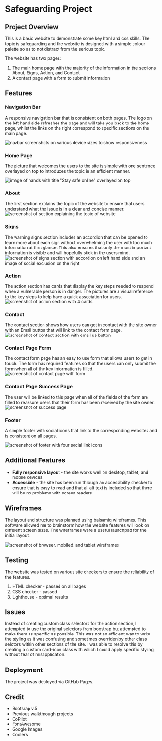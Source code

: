 
# Safeguarding Project 
## Project Overview 
This is a basic website to demonstrate some key html and css skills. The topic is safeguarding and the website is designed with a simple colour palette so as to not distract from the serious topic. 

The website has two pages:
1. The main home page with the majority of the information in the sections About, Signs, Action, and Contact
2. A contact page with a form to submit information 


## Features
### Navigation Bar 
A responsive navigation bar that is consistent on both pages. The logo on the left hand side refreshes the page and will take you back to the home page, whilst the links on the right correspond to specific sections on the main page. 

![navbar screenshots on various device sizes to show responsiveness](assets/images/navbar-screenshot-1.jpeg)

### Home Page 
The picture that welcomes the users to the site is simple with one sentence overlayed on top to introduces the topic in an efficient manner. 

![image of hands with title "Stay safe online" overlayed on top](assets/images/hero-image-screenshot.png)

### About 
The first section explains the topic of the website to ensure that users understand what the issue is in a clear and concise manner. 
![screenshot of section explaining the topic of website](assets/images/about-section-screenshot.png)



### Signs 
The warning signs section includes an accordion that can be opened to learn more about each sign without overwhelming the user with too much information at first glance. This also ensures that only the most important information is visible and will hopefully stick in the users mind. 
![screenshot of signs section with accordion on left hand side and an image of social exclusion on the right](assets/images/signs-section-screenshot.png)


### Action 
The action section has cards that display the key steps needed to respond when a vulnerable person is in danger. The pictures are a visual reference to the key steps to help have a quick association for users. 
![screenshot of action section with 4 cards](assets/images/action-section-screenshot.png)

### Contact
The contact section shows how users can get in contact with the site owner with an Email button that will link to the contact form page. 
![screenshot of contact section with email us button](assets/images/contact-section-screenshot.png)

### Contact Page Form
The contact form page has an easy to use form that allows users to get in touch. The form has required features so that the users can only submit the form when all of the key information is filled. 
![screenshot of contact page with form](assets/images/contact-page-screenshot.png)



### Contact Page Success Page 
The user will be linked to this page when all of the fields of the form are filled to reassure users that their form has been received by the site owner.
![screenshot of success page](assets/images/success-page-screenshot.png)



### Footer 
A simple footer with social icons that link to the corresponding websites and is consistent on all pages. 

![screenshot of footer with four social link icons](assets/images/footer-screenshot.png)



## Additional Features 
- **Fully responsive layout** - the site works well on desktop, tablet, and mobile devices 
- **Accessible** - the site has been run through an accessibility checker to ensure that is easy to read and that all alt text is included so that there will be no problems with screen readers

## Wireframes 
The layout and structure was planned using balsamiq wireframes. This software allowed me to brainstorm how the website features will look on different screen sizes. The wireframes were a useful launchpad for the initial layout. 

![screenshot of browser, mobiled, and tablet wireframes](assets/images/wireframes.png)

## Testing 
The website was tested on various site checkers to ensure the reliability of the features. 

1. HTML checker - passed on all pages
2. CSS checker - passed 
3. Lighthouse - optimal results

## Issues 
Instead of creating custom class selectors for the action section, I attempted to use the original selectors from boostrap but attempted to make them as specific as possible. This was not an efficient way to write the styling as it was confusing and sometimes overriden by other class selctors within other sections of the site. I was able to resolve this by creating a custom card-icon class with which I could apply specific styling without fear of misapplication.


## Deployment
The project was deployed via GitHub Pages.

## Credit 
- Bootsrap v.5 
- Previous walkthrough projects 
- CoPilot 
- FontAwesome
- Google Images
- Coolers